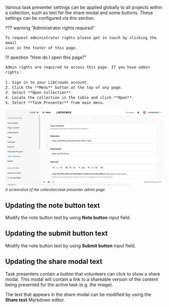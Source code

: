 Various task presenter settings can be applied globally to all projects
within a collection, such as text for the share modal and some buttons. These
settings can be configured via this section.

??? warning "Administrator rights required"

    To request administrator rights please get in touch by clicking the email
    icon in the footer of this page.

!!! question "How do I open this page?"

    Admin rights are required to access this page. If you have admin rights:

    1. Sign in to your LibCrowds account.
    2. Click the **Menu** button at the top of any page.
    3. Select **Open Collection**.
    4. Locate the collection in the table and click **Open**.
    5. Select **Task Presenter** from main menu.

![A screenshot of the collection task presenter admin page](/assets/img/collection/presenter.png?raw=true)
<br><small>*A screenshot of the collection task presenter admin page*</small>

## Updating the note button text

Modify the note button text by using **Note button** input field.

## Updating the submit button text

Modify the note button text by using **Submit button** input field.

## Updating the share modal text

Task presenters contain a button that volunteers can click to show a share
modal. This modal will contain a link to a shareable version of the content
being presented for the active task (e.g. the image).

The text that appears in the share modal can be modified by using the
**Share text** Markdown editor.
